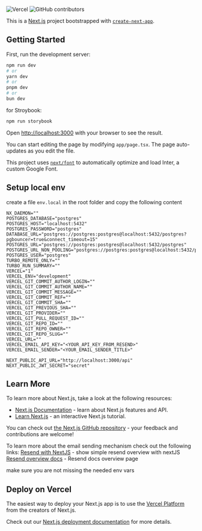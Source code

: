 ![Vercel](https://vercelbadge.vercel.app/api/idoRosen25/management-system)
![GitHub contributors](https://img.shields.io/github/contributors/idoRosen25/management-system)

This is a [Next.js](https://nextjs.org/) project bootstrapped with [`create-next-app`](https://github.com/vercel/next.js/tree/canary/packages/create-next-app).

## Getting Started

First, run the development server:

```bash
npm run dev
# or
yarn dev
# or
pnpm dev
# or
bun dev
```

for Stroybook:

```bash
npm run storybook
```

Open [http://localhost:3000](http://localhost:3000) with your browser to see the result.

You can start editing the page by modifying `app/page.tsx`. The page auto-updates as you edit the file.

This project uses [`next/font`](https://nextjs.org/docs/basic-features/font-optimization) to automatically optimize and load Inter, a custom Google Font.

## Setup local env

create a file `env.local` in the root folder and copy the following content

```
NX_DAEMON=""
POSTGRES_DATABASE="postgres"
POSTGRES_HOST="localhost:5432"
POSTGRES_PASSWORD="postgres"
DATABASE_URL="postgres://postgres:postgres@localhost:5432/postgres?pgbouncer=true&connect_timeout=15"
POSTGRES_URL="postgres://postgres:postgres@localhost:5432/postgres"
POSTGRES_URL_NON_POOLING="postgres://postgres:postgres@localhost:5432/postgres"
POSTGRES_USER="postgres"
TURBO_REMOTE_ONLY=""
TURBO_RUN_SUMMARY=""
VERCEL="1"
VERCEL_ENV="development"
VERCEL_GIT_COMMIT_AUTHOR_LOGIN=""
VERCEL_GIT_COMMIT_AUTHOR_NAME=""
VERCEL_GIT_COMMIT_MESSAGE=""
VERCEL_GIT_COMMIT_REF=""
VERCEL_GIT_COMMIT_SHA=""
VERCEL_GIT_PREVIOUS_SHA=""
VERCEL_GIT_PROVIDER=""
VERCEL_GIT_PULL_REQUEST_ID=""
VERCEL_GIT_REPO_ID=""
VERCEL_GIT_REPO_OWNER=""
VERCEL_GIT_REPO_SLUG=""
VERCEL_URL=""
VERCEL_EMAIL_API_KEY="<YOUR_API_KEY_FROM_RESEND>"
VERCEL_EMAIL_SENDER="<YOUR_EMAIL_SENDER_TITLE>"

NEXT_PUBLIC_API_URL="http://localhost:3000/api"
NEXT_PUBLIC_JWT_SECRET="secret"
```

## Learn More

To learn more about Next.js, take a look at the following resources:

- [Next.js Documentation](https://nextjs.org/docs) - learn about Next.js features and API.
- [Learn Next.js](https://nextjs.org/learn) - an interactive Next.js tutorial.

You can check out [the Next.js GitHub repository](https://github.com/vercel/next.js/) - your feedback and contributions are welcome!

To learn more about the email sending mechanism check out the following links:
[Resend with NextJS](https://resend.com/docs/send-with-nextjs) - show simple resend overview with nextJS
[Resend overview docs](https://resend.com/overview) - Resend docs overview page

make sure you are not missing the needed env vars

## Deploy on Vercel

The easiest way to deploy your Next.js app is to use the [Vercel Platform](https://vercel.com/new?utm_medium=default-template&filter=next.js&utm_source=create-next-app&utm_campaign=create-next-app-readme) from the creators of Next.js.

Check out our [Next.js deployment documentation](https://nextjs.org/docs/deployment) for more details.
